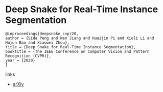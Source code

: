 # Deep Snake for Real-Time Instance Segmentation

```
@inproceedings{deepsnake_cvpr20,
author = {Sida Peng and Wen Jiang and Huaijin Pi and Xiuli Li and Hujun Bao and Xiaowei Zhou},
title = {Deep Snake for Real-Time Instance Segmentation},
booktitle = {The IEEE Conference on Computer Vision and Pattern Recognition (CVPR)},
year = {2020}
}
```

links
- [arXiv](https://arxiv.org/abs/2001.01629)
